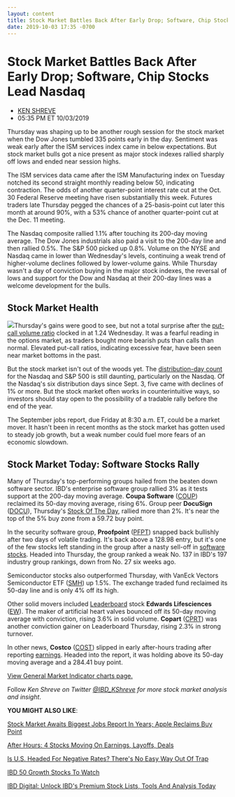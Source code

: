 ```yaml
---
layout: content
title: Stock Market Battles Back After Early Drop; Software, Chip Stocks Lead Nasdaq
date: 2019-10-03 17:35 -0700
---
```



Stock Market Battles Back After Early Drop; Software, Chip Stocks Lead Nasdaq
==============================================================================




* [KEN SHREVE](https://www.investors.com/author/shrevek/ "Posts by KEN SHREVE")
* 05:35 PM ET 10/03/2019




Thursday was shaping up to be another rough session for the stock market when the Dow Jones tumbled 335 points early in the day. Sentiment was weak early after the ISM services index came in below expectations. But stock market bulls got a nice present as major stock indexes rallied sharply off lows and ended near session highs.




The ISM services data came after the ISM Manufacturing index on Tuesday notched its second straight monthly reading below 50, indicating contraction. The odds of another quarter-point interest rate cut at the Oct. 30 Federal Reserve meeting have risen substantially this week. Futures traders late Thursday pegged the chances of a 25-basis-point cut later this month at around 90%, with a 53% chance of another quarter-point cut at the Dec. 11 meeting.


The Nasdaq composite rallied 1.1% after touching its 200-day moving average. The Dow Jones industrials also paid a visit to the 200-day line and then rallied 0.5%. The S&P 500 picked up 0.8%. Volume on the NYSE and Nasdaq came in lower than Wednesday's levels, continuing a weak trend of higher-volume declines followed by lower-volume gains. While Thursday wasn't a day of conviction buying in the major stock indexes, the reversal of lows and support for the Dow and Nasdaq at their 200-day lines was a welcome development for the bulls.


Stock Market Health
-------------------


![](https://www.investors.com/wp-content/uploads/2019/10/MP100319-226x300.jpg)Thursday's gains were good to see, but not a total surprise after the [put-call volume ratio](https://www.investors.com/how-to-invest/investors-corner/do-options-activity-tell-you-theres-too-much-complacency-read-this-first/) clocked in at 1.24 Wednesday. It was a fearful reading in the options market, as traders bought more bearish puts than calls than normal. Elevated put-call ratios, indicating excessive fear, have been seen near market bottoms in the past.


But the stock market isn't out of the woods yet. The [distribution-day count](https://www.investors.com/how-to-invest/investors-corner/stock-market-tops-distribution-days/) for the Nasdaq and S&P 500 is still daunting, particularly on the Nasdaq. Of the Nasdaq's six distribution days since Sept. 3, five came with declines of 1% or more. But the stock market often works in counterintuitive ways, so investors should stay open to the possibility of a tradable rally before the end of the year.


The September jobs report, due Friday at 8:30 a.m. ET, could be a market mover. It hasn't been in recent months as the stock market has gotten used to steady job growth, but a weak number could fuel more fears of an economic slowdown.


Stock Market Today: Software Stocks Rally
-----------------------------------------


Many of Thursday's top-performing groups hailed from the beaten down software sector. IBD's enterprise software group rallied 3% as it tests support at the 200-day moving average. **Coupa Software** ([COUP](https://research.investors.com/quote.aspx?symbol=COUP)) reclaimed its 50-day moving average, rising 6%. Group peer **DocuSign** ([DOCU](https://research.investors.com/quote.aspx?symbol=DOCU)), Thursday's [Stock Of The Day](https://www.investors.com/research/ibd-stock-of-the-day/), rallied more than 2%. It's near the top of the 5% buy zone from a 59.72 buy point.


In the security software group, **Proofpoint** ([PFPT](https://research.investors.com/quote.aspx?symbol=PFPT)) snapped back bullishly after two days of volatile trading. It's back above a 128.98 entry, but it's one of the few stocks left standing in the group after a nasty sell-off in [software stocks](https://www.investors.com/news/technology/cloud-computing-cloud-stocks/). Headed into Thursday, the group ranked a weak No. 137 in IBD's 197 industry group rankings, down from No. 27 six weeks ago.


Semiconductor stocks also outperformed Thursday, with VanEck Vectors Semiconductor ETF ([SMH](https://research.investors.com/quote.aspx?symbol=SMH)) up 1.5%. The exchange traded fund reclaimed its 50-day line and is only 4% off its high.


Other solid movers included [Leaderboard](https://www.investors.com/product/leaderboard/?artProdLink=Leaderboard) stock **Edwards Lifesciences** ([EW](https://research.investors.com/quote.aspx?symbol=EW)). The maker of artificial heart valves bounced off its 50-day moving average with conviction, rising 3.6% in solid volume. **Copart** ([CPRT](https://research.investors.com/quote.aspx?symbol=CPRT)) was another conviction gainer on Leaderboard Thursday, rising 2.3% in strong turnover.


In other news, **Costco** ([COST](https://research.investors.com/quote.aspx?symbol=COST)) slipped in early after-hours trading after reporting [earnings](https://www.investors.com/news/costco-earnings-q4-2019-due-costco-stock-in-buy-zone/). Headed into the report, it was holding above its 50-day moving average and a 284.41 buy point.


[View General Market Indicator charts page.](https://www.investors.com/wp-content/uploads/2019/10/IBD0310152501GMI2.pdf)


Follow *Ken Shreve on Twitter [@IBD\_KShreve](https://www.twitter.com/IBD_KShreve) for more stock market analysis and insight*.


**YOU MIGHT ALSO LIKE**:


[Stock Market Awaits Biggest Jobs Report In Years; Apple Reclaims Buy Point](https://www.investors.com/market-trend/stock-market-today/dow-jones-today-jobs-report-stock-market-rally-apple-stock/)


 [After Hours: 4 Stocks Moving On Earnings, Layoffs, Deals](https://www.investors.com/market-trend/stock-market-today/dow-jones-futures-hp-to-slash-up-to-9000-jobs-costco-ringcentral-avaya-also-move-on-news/)


[Is U.S. Headed For Negative Rates? There's No Easy Way Out Of Trap](https://www.investors.com/news/economy/low-interest-rates-be-careful-treasury-yields-fed-rate-cuts/)


[IBD 50 Growth Stocks To Watch](https://www.investors.com/research/ibd-50-growth-stocks-to-watch/)


[IBD Digital: Unlock IBD's Premium Stock Lists, Tools And Analysis Today](https://www.investors.com/product/ibd-digital/?artProdLink=IBD_Digital)




